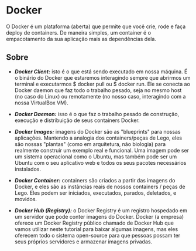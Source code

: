 # Docker

O Docker é um plataforma (aberta) que permite que você crie, rode e faça deploy de containers. De maneira simples, um container é o empacotamento da sua aplicação mais as dependências dela.

## Sobre

- ***Docker Client:*** isto é o que está sendo executado em nossa máquina. É o binário do Docker que estaremos interagindo sempre que abrirmos um terminal e executarmos $ docker pull ou $ docker run. Ele se conecta ao Docker daemon que faz todo o trabalho pesado, seja no mesmo host (no caso do Linux) ou remotamente (no nosso caso, interagindo com a nossa VirtualBox VM).

- ***Docker Daemon:*** isso é o que faz o trabalho pesado de construção, execução e distribuição de seus containers Docker.

- ***Docker Images:*** imagens do Docker são as "blueprints" para nossas aplicações. Mantendo a analogia dos containers/peças de Lego, eles são nossas "plantas" (como em arquitetura, não biologia) para realmente construir um exemplo real e funcional. Uma imagem pode ser um sistema operacional como o Ubuntu, mas também pode ser um Ubuntu com o seu aplicativo web e todos os seus pacotes necessários instalados.

- ***Docker Container:*** containers são criados a partir das imagens do Docker, e eles são as instâncias reais de nossos containers / peças de Lego. Eles podem ser iniciados, executados, parados, deletados, e movidos.

- ***Docker Hub (Registry):*** o Docker Registry é um registro hospedado em um servidor que pode conter imagens do Docker. Docker (a empresa) oferece um Docker Registry público chamado de Docker Hub que vamos utilizar neste tutorial para baixar algumas imagens, mas eles oferecem todo o sistema open-source para que pessoas possam ter seus próprios servidores e armazenar imagens privadas.
